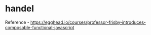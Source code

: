 # handel
Reference - https://egghead.io/courses/professor-frisby-introduces-composable-functional-javascript
